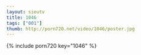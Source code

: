 ```yaml
--- 
layout: sieutv
title: 1046
tags: ["001"]
thumb: http://porn720.net/video/1046/poster.jpg
---
```

{% include porn720 key="1046" %} 
